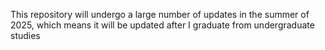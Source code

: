 This repository will undergo a large number of updates in the summer of 2025, which means it will be updated after I graduate from undergraduate studies
